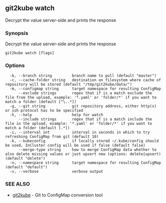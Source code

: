 ## git2kube watch

Decrypt the value server-side and prints the response

### Synopsis

Decrypt the value server-side and prints the response

```
git2kube watch [flags]
```

### Options

```
  -b, --branch string         branch name to pull (default "master")
  -c, --cache-folder string   destination on filesystem where cache of repository will be stored (default "/tmp/git2kube/data/")
  -m, --configmap string      target namespace for resulting ConfigMap
      --exclude strings       regex that if is a match exclude the file from the upload, example: '*.yaml' or 'folder/*' if you want to match a folder (default [^\..*])
  -g, --git string            git repository address, either http(s) or ssh protocol has to be specified
  -h, --help                  help for watch
      --include strings       regex that if is a match include the file in the upload, example: '*.yaml' or 'folder/*' if you want to match a folder (default [.*])
  -i, --interval int          interval in seconds in which to try refreshing ConfigMap from git (default 10)
  -k, --kubeconfig            if locally stored ~/.kube/config should be used, InCluster config will be used if false (default false)
      --merge-type string     how to merge ConfigMap data whether to also delete missing values or just upsert new (options: delete|upsert) (default "delete")
  -n, --namespace string      target namespace for resulting ConfigMap (default "default")
  -v, --verbose               verbose output
```

### SEE ALSO

* [git2kube](git2kube.md)	 - Git to ConfigMap conversion tool

